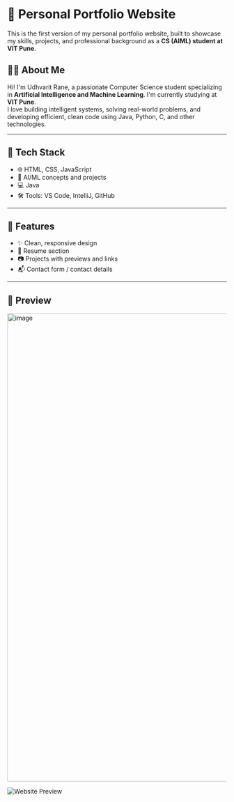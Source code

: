 # 💼 Personal Portfolio Website

This is the first version of my personal portfolio website, built to showcase my skills, projects, and professional background as a **CS (AIML) student at VIT Pune**.

## 👨‍💻 About Me

Hi! I'm Udhvarit Rane, a passionate Computer Science student specializing in **Artificial Intelligence and Machine Learning**. I'm currently studying at **VIT Pune**.  
I love building intelligent systems, solving real-world problems, and developing efficient, clean code using Java, Python, C, and other technologies.

---

## 🚀 Tech Stack

- 🌐 HTML, CSS, JavaScript  
- 🧠 AI/ML concepts and projects  
- 💻 Java  
- 🛠️ Tools: VS Code, IntelliJ, GitHub

---

## 📁 Features

- ✨ Clean, responsive design
- 📄 Resume section
- 📷 Projects with previews and links
- 📬 Contact form / contact details

---

## 📸 Preview

<img width="1897" height="1075" alt="image" src="https://github.com/user-attachments/assets/88d53fe5-1988-4cd0-a6ab-798b99a9688e" />

![Website Preview](preview.png)  
